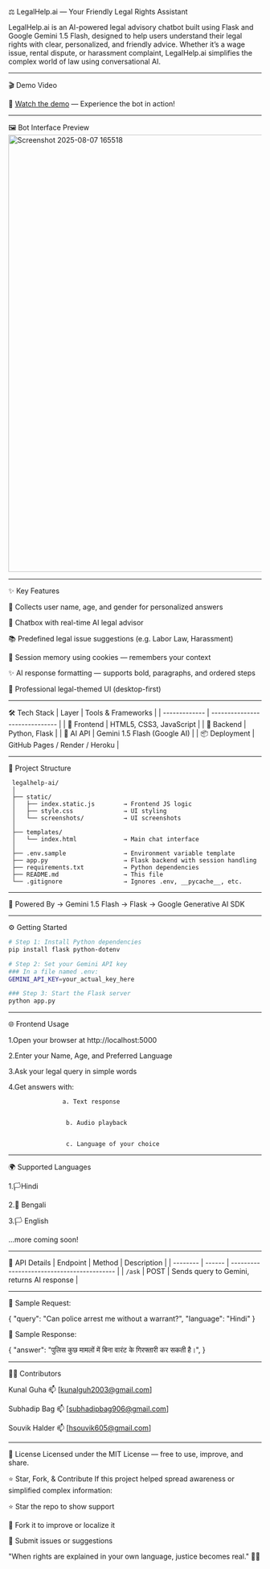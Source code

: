 ⚖️ LegalHelp.ai — Your Friendly Legal Rights Assistant

LegalHelp.ai is an AI-powered legal advisory chatbot built using Flask and Google Gemini 1.5 Flash, designed to help users understand their legal rights with clear, personalized, and friendly advice.
Whether it’s a wage issue, rental dispute, or harassment complaint, LegalHelp.ai simplifies the complex world of law using conversational AI.

---

🎬 Demo Video

🎥 [Watch the demo](https://drive.google.com/drive/folders/1YVnXJrwtw46YPxqCylbpSKEEelACHyzC?usp=drive_link) — Experience the bot in action!

---


🖼️ Bot Interface Preview
<img width="1920" height="868" alt="Screenshot 2025-08-07 165518" src="https://github.com/user-attachments/assets/e5d71de1-87b9-4cd4-8ed8-871b70086586" />



---

✨ Key Features

🧾 Collects user name, age, and gender for personalized answers

💬 Chatbox with real-time AI legal advisor

📚 Predefined legal issue suggestions (e.g. Labor Law, Harassment)

🧠 Session memory using cookies — remembers your context

✨ AI response formatting — supports bold, paragraphs, and ordered steps

🎨 Professional legal-themed UI (desktop-first)

---



🛠️ Tech Stack
| Layer         | Tools & Frameworks             |
| ------------- | ------------------------------ |
| 🎨 Frontend   | HTML5, CSS3, JavaScript        |
| 🔧 Backend    | Python, Flask                  |
| 🧠 AI API     | Gemini 1.5 Flash (Google AI)   |
| 📦 Deployment | GitHub Pages / Render / Heroku |

---




📁 Project Structure

     legalhelp-ai/
     │
     ├── static/
     │   ├── index.static.js        → Frontend JS logic
     │   ├── style.css              → UI styling
     │   └── screenshots/           → UI screenshots
     │
     ├── templates/
     │   └── index.html             → Main chat interface
     │
     ├── .env.sample                → Environment variable template
     ├── app.py                     → Flask backend with session handling
     ├── requirements.txt           → Python dependencies
     ├── README.md                  → This file
     └── .gitignore                 → Ignores .env, __pycache__, etc.

---
🧠 Powered By
-> Gemini 1.5 Flash -> Flask -> Google Generative AI SDK

---



⚙️ Getting Started
```bash
# Step 1: Install Python dependencies
pip install flask python-dotenv

# Step 2: Set your Gemini API key
### In a file named .env:
GEMINI_API_KEY=your_actual_key_here

### Step 3: Start the Flask server
python app.py
```

---



🌐 Frontend Usage

1.Open your browser at http://localhost:5000

2.Enter your Name, Age, and Preferred Language

3.Ask your legal query in simple words

4.Get answers with:
    
                   a. Text response

   
                    b. Audio playback

  
                    c. Language of your choice


---

🌍 Supported Languages

1.🏳️Hindi

2.🏴 Bengali

3.🏳 English

...more coming soon!


---


📡 API Details
| Endpoint | Method | Description                                |
| -------- | ------ | ------------------------------------------ |
| `/ask`   | POST   | Sends query to Gemini, returns AI response |

---

🧾 Sample Request:

{
  "query": "Can police arrest me without a warrant?",
  "language": "Hindi"
}

🧾 Sample Response:

{
  "answer": "पुलिस कुछ मामलों में बिना वारंट के गिरफ्तारी कर सकती है।",
}

---

👨‍💻 Contributors

Kunal Guha
📫 [kunalguh2003@gmail.com]

Subhadip Bag
📫 [subhadipbag906@gmail.com]

Souvik Halder
📫 [hsouvik605@gmail.com]

---


📝 License
Licensed under the MIT License — free to use, improve, and share.



⭐ Star, Fork, & Contribute
If this project helped spread awareness or simplified complex information:



⭐ Star the repo to show support

🍴 Fork it to improve or localize it

🐛 Submit issues or suggestions

"When rights are explained in your own language, justice becomes real." 🧑‍⚖️

